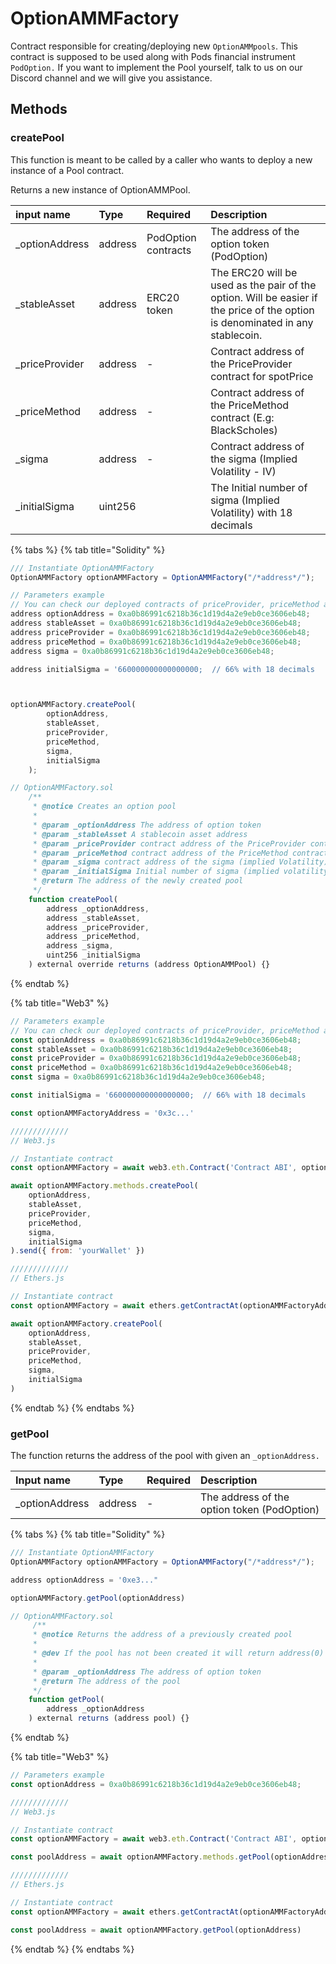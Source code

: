 # OptionAMMFactory

Contract responsible for creating/deploying new `OptionAMMpools`. This contract is supposed to be used along with Pods financial instrument `PodOption.` If you want to implement the Pool yourself, talk to us on our Discord channel and we will give you assistance.

## Methods

### createPool

This function is meant to be called by a caller who wants to deploy a new instance of a Pool contract.

Returns a new instance of OptionAMMPool.

| input name | Type | Required | Description |
| :--- | :--- | :--- | :--- |
| \_optionAddress | address | PodOption contracts | The address of the option token \(PodOption\) |
| \_stableAsset | address | ERC20 token | The ERC20 will be used as the pair of the option. Will be easier if the price of the option is denominated in any stablecoin. |
| \_priceProvider | address | - | Contract address of the PriceProvider contract for spotPrice |
| \_priceMethod | address | - | Contract address of the PriceMethod contract \(E.g: BlackScholes\) |
| \_sigma | address | - | Contract address of the sigma \(Implied Volatility - IV\) |
| \_initialSigma | uint256 |  | The Initial number of sigma \(Implied Volatility\) with 18 decimals |

{% tabs %}
{% tab title="Solidity" %}
```javascript
/// Instantiate OptionAMMFactory
OptionAMMFactory optionAMMFactory = OptionAMMFactory("/*address*/");

// Parameters example
// You can check our deployed contracts of priceProvider, priceMethod and Sigma
address optionAddress = 0xa0b86991c6218b36c1d19d4a2e9eb0ce3606eb48; 
address stableAsset = 0xa0b86991c6218b36c1d19d4a2e9eb0ce3606eb48; 
address priceProvider = 0xa0b86991c6218b36c1d19d4a2e9eb0ce3606eb48; 
address priceMethod = 0xa0b86991c6218b36c1d19d4a2e9eb0ce3606eb48; 
address sigma = 0xa0b86991c6218b36c1d19d4a2e9eb0ce3606eb48;

address initialSigma = '660000000000000000;  // 66% with 18 decimals



optionAMMFactory.createPool(
        optionAddress,
        stableAsset,
        priceProvider,
        priceMethod,
        sigma,
        initialSigma
    );

// OptionAMMFactory.sol
    /**
     * @notice Creates an option pool
     *
     * @param _optionAddress The address of option token
     * @param _stableAsset A stablecoin asset address
     * @param _priceProvider contract address of the PriceProvider contract for spotPrice
     * @param _priceMethod contract address of the PriceMethod contract (E.g: BlackScholes)
     * @param _sigma contract address of the sigma (implied Volatility) contract
     * @param _initialSigma Initial number of sigma (implied volatility)
     * @return The address of the newly created pool
     */
    function createPool(
        address _optionAddress,
        address _stableAsset,
        address _priceProvider,
        address _priceMethod,
        address _sigma,
        uint256 _initialSigma
    ) external override returns (address OptionAMMPool) {}
```
{% endtab %}

{% tab title="Web3" %}
```javascript
// Parameters example
// You can check our deployed contracts of priceProvider, priceMethod and Sigma
const optionAddress = 0xa0b86991c6218b36c1d19d4a2e9eb0ce3606eb48; 
const stableAsset = 0xa0b86991c6218b36c1d19d4a2e9eb0ce3606eb48; 
const priceProvider = 0xa0b86991c6218b36c1d19d4a2e9eb0ce3606eb48; 
const priceMethod = 0xa0b86991c6218b36c1d19d4a2e9eb0ce3606eb48; 
const sigma = 0xa0b86991c6218b36c1d19d4a2e9eb0ce3606eb48;

const initialSigma = '660000000000000000;  // 66% with 18 decimals

const optionAMMFactoryAddress = '0x3c...'

/////////////
// Web3.js

// Instantiate contract
const optionAMMFactory = await web3.eth.Contract('Contract ABI', optionAMMFactoryAddress)

await optionAMMFactory.methods.createPool(
    optionAddress, 
    stableAsset, 
    priceProvider, 
    priceMethod, 
    sigma,
    initialSigma
).send({ from: 'yourWallet' })

/////////////
// Ethers.js

// Instantiate contract
const optionAMMFactory = await ethers.getContractAt(optionAMMFactoryAddress, 'Contract ABI')

await optionAMMFactory.createPool(
    optionAddress, 
    stableAsset, 
    priceProvider, 
    priceMethod, 
    sigma,
    initialSigma
)
```
{% endtab %}
{% endtabs %}

### getPool

The function returns the address of the pool with given an `_optionAddress.`

| Input name | Type | Required | Description |
| :--- | :--- | :--- | :--- |
| \_optionAddress | address | - | The address of the option token \(PodOption\) |

{% tabs %}
{% tab title="Solidity" %}
```javascript
/// Instantiate OptionAMMFactory
OptionAMMFactory optionAMMFactory = OptionAMMFactory("/*address*/");

address optionAddress = '0xe3..."

optionAMMFactory.getPool(optionAddress)

// OptionAMMFactory.sol
     /**
     * @notice Returns the address of a previously created pool
     *
     * @dev If the pool has not been created it will return address(0)
     *
     * @param _optionAddress The address of option token
     * @return The address of the pool
     */
    function getPool(
        address _optionAddress
    ) external returns (address pool) {}
```
{% endtab %}

{% tab title="Web3" %}
```javascript
// Parameters example
const optionAddress = 0xa0b86991c6218b36c1d19d4a2e9eb0ce3606eb48; 

/////////////
// Web3.js

// Instantiate contract
const optionAMMFactory = await web3.eth.Contract('Contract ABI', optionAMMFactoryAddress)

const poolAddress = await optionAMMFactory.methods.getPool(optionAddress).call()

/////////////
// Ethers.js

// Instantiate contract
const optionAMMFactory = await ethers.getContractAt(optionAMMFactoryAddress, 'Contract ABI')

const poolAddress = await optionAMMFactory.getPool(optionAddress)
```
{% endtab %}
{% endtabs %}

